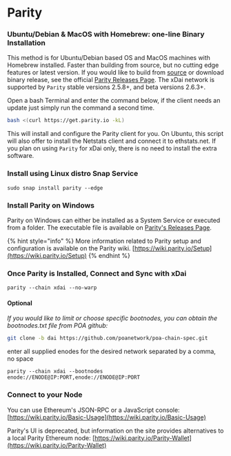 # Parity

### Ubuntu/Debian & MacOS with Homebrew: one-line Binary Installation

This method is for Ubuntu/Debian based OS and MacOS machines with Homebrew installed. Faster than building from source, but no cutting edge features or latest version. If you would like to build from [source](https://github.com/paritytech/parity) or download binary release, see the official [Parity Releases Page](https://github.com/paritytech/parity/releases). The xDai network is supported by  `Parity` stable versions 2.5.8+, and beta versions 2.6.3+. 

Open a bash Terminal and enter the command below, if the client needs an update just simply run the command a second time.  

```bash
bash <(curl https://get.parity.io -kL)
```

This will install and configure the Parity client for you. On Ubuntu, this script will also offer to install the Netstats client and connect it to ethstats.net. If you plan on using `Parity` for xDai only, there is no need to install the extra software. 

### **Install using Linux distro Snap Service**

```text
sudo snap install parity --edge
```

### Install Parity on Windows

Parity on Windows can either be installed as a System Service or executed from a folder. The executable file is available on  [Parity's Releases Page](https://github.com/paritytech/parity/releases). 

{% hint style="info" %}
More information related to Parity setup and configuration is available on the Parity wiki. [https://wiki.parity.io/Setup](https://wiki.parity.io/Setup)
{% endhint %}

### Once Parity is Installed,  Connect and Sync with xDai

```text
parity --chain xdai --no-warp
```

#### Optional

_If you would like to limit or choose specific bootnodes, you can obtain the bootnodes.txt file from POA github:_

```bash
git clone -b dai https://github.com/poanetwork/poa-chain-spec.git
```

enter all supplied enodes for the desired network separated by a comma, no space

```text
parity --chain xdai --bootnodes enode://ENODE@IP:PORT,enode://ENODE@IP:PORT
```

### Connect to your Node

You can use Ethereum's JSON-RPC or a JavaScript console: [https://wiki.parity.io/Basic-Usage](https://wiki.parity.io/Basic-Usage)

Parity's UI is deprecated, but information on the site provides alternatives to a local Parity Ethereum node: [https://wiki.parity.io/Parity-Wallet](https://wiki.parity.io/Parity-Wallet)

